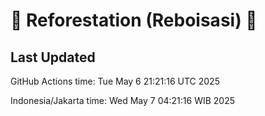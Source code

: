 
# 🌳 Reforestation (Reboisasi) 🌲

## Last Updated

GitHub Actions time: Tue May  6 21:21:16 UTC 2025

Indonesia/Jakarta time: Wed May  7 04:21:16 WIB 2025
